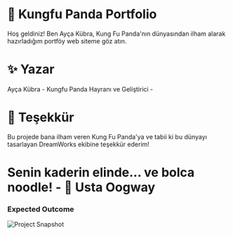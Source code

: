 
# 🐼 Kungfu Panda Portfolio

Hoş geldiniz! Ben Ayça Kübra, Kung Fu Panda'nın dünyasından ilham alarak hazırladığım portföy web siteme göz atın.

# ✨ Yazar
Ayça Kübra - Kungfu Panda Hayranı ve Geliştirici -

# 💖 Teşekkür
Bu projede bana ilham veren Kung Fu Panda'ya ve tabii ki bu dünyayı tasarlayan DreamWorks ekibine teşekkür ederim!

# Senin kaderin elinde... ve bolca noodle! - 🐢 Usta Oogway

### Expected Outcome

![Project Snapshot](./img/kungfu-panda.gif)